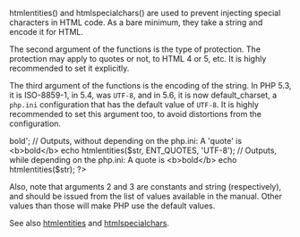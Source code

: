htmlentities() and htmlspecialchars() are used to prevent injecting special characters in HTML code. As a bare minimum, they take a string and encode it for HTML.

The second argument of the functions is the type of protection. The protection may apply to quotes or not, to HTML 4 or 5, etc. It is highly recommended to set it explicitly.

The third argument of the functions is the encoding of the string. In PHP 5.3, it is ISO-8859-1, in 5.4, was ``UTF-8``, and in 5.6, it is now default_charset, a ``php.ini`` configuration that has the default value of ``UTF-8``. It is highly recommended to set this argument too, to avoid distortions from the configuration.

<?php
$str = 'A quote is <b>bold</b>';

// Outputs, without depending on the php.ini: A &#039;quote&#039; is &lt;b&gt;bold&lt;/b&gt; 
echo htmlentities($str, ENT_QUOTES, 'UTF-8');

// Outputs, while depending on the php.ini: A quote is &lt;b&gt;bold&lt;/b&gt;
echo htmlentities($str);

?>

Also, note that arguments 2 and 3 are constants and string (respectively), and should be issued from the list of values available in the manual. Other values than those will make PHP use the default values. 

See also [htmlentities](http://www.php.net/htmlentities) and [htmlspecialchars](http://www.php.net/htmlspecialchars).

